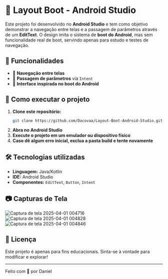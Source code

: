 # 📱 Layout Boot - Android Studio

Este projeto foi desenvolvido no **Android Studio** e tem como objetivo demonstrar a navegação entre telas e a passagem de parâmetros através de um **EditText**. O design imita o sistema de **boot do Android**, mas sem funcionalidade real de boot, servindo apenas para estudo e testes de navegação.

## 📌 Funcionalidades
- 📲 **Navegação entre telas**
- 📝 **Passagem de parâmetros** via `Intent`
- 🎨 **Interface inspirada no boot do Android**

## 🚀 Como executar o projeto

1. **Clone este repositório:**
   ```bash
   git clone https://github.com/Dacovaa/Layout-Boot-Android-Studio.git
   ```
2. **Abra no Android Studio**
3. **Execute o projeto em um emulador ou dispositivo físico**
4. **Caso dê algum erro inicial, exclua a pasta build e tente novamente**

## 🛠️ Tecnologias utilizadas
- **Linguagem:** Java/Kotlin
- **IDE:** Android Studio
- **Componentes:** `EditText`, `Button`, `Intent`

## 📷 Capturas de Tela
![Captura de tela 2025-04-01 004716](https://github.com/user-attachments/assets/a3212242-54d2-47da-bdfc-77701d32bf60)
![Captura de tela 2025-04-01 004828](https://github.com/user-attachments/assets/56af88bb-844b-477f-8a6e-c6fd7e1318a4)
![Captura de tela 2025-04-01 004846](https://github.com/user-attachments/assets/77d6291b-f9eb-4b8f-b515-c13896c6a036)

## 📄 Licença
Este projeto é apenas para fins educacionais. Sinta-se à vontade para modificar e explorar!

---
Feito com 💙 por Daniel


